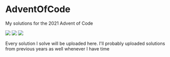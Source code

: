 # AdventOfCode
My solutions for the 2021 Advent of Code

![](https://img.shields.io/badge/day%20📅-3-blue)
![](https://img.shields.io/badge/stars%20⭐-4-yellow)
![](https://img.shields.io/badge/days%20completed-2-red)

Every solution I solve will be uploaded here. I'll probably uploaded solutions from previous years as well whenever I have time

